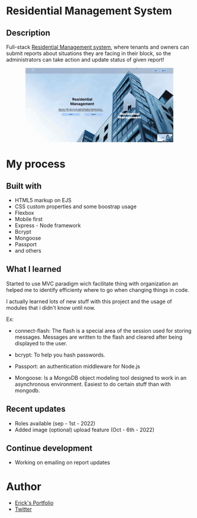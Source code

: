 
# Residential Management System

## Description 

Full-stack  [Residential Management system](https://residentialmanagement.cyclic.app), where tenants and owners can submit reports about situations they are facing in their block, so the administrators can take action and update status of given report!

<p align='center'>
<a href="https://residentialmanagement.cyclic.app" target='_blank'><img src='./public/images/rmg.gif' alt="gift of the website"></a>
</p>

# My process

## Built with

- HTML5 markup on EJS
- CSS custom properties and some boostrap usage
- Flexbox
- Mobile first
- Express - Node framework
- Bcrypt
- Mongoose
- Passport
- and others

## What I learned

Started to use MVC paradigm wich facilitate thing with organization an helped me to identify efficienty where to go when changing things in code.

I actually learned lots of new stuff with this project and the usage of modules that i didn't know until now.

Ex:
- connect-flash: The flash is a special area of the session used for storing messages. Messages are written to the flash and cleared after being displayed to the user. 

- bcrypt: To help you hash passwords.

- Passport: an authentication middleware for Node.js

- Mongoose: Is a MongoDB object modeling tool designed to work in an asynchronous environment. Easiest to do certain stuff than with mongodb.

## Recent updates

- Roles available (sep - 1st - 2022)
- Added image (optional) upload feature (Oct - 6th - 2022)
## Continue development

- Working on emailing on report updates 

# Author

- [Erick's Portfolio](https://erickfelix.netlify.app/)
- [Twitter](https://twitter.com/efs0_code)